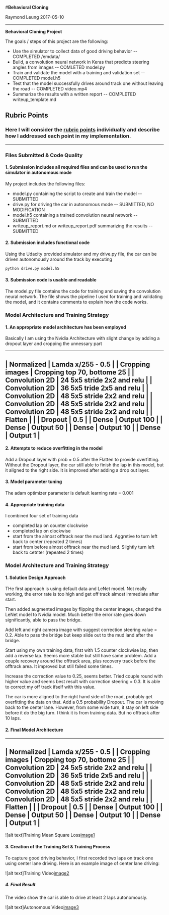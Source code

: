 #**Behavioral Cloning** 

Raymond Leung
2017-05-10

---

**Behavioral Cloning Project**

The goals / steps of this project are the following:
* Use the simulator to collect data of good driving behavior  -- COMPLETED /emdata/
* Build, a convolution neural network in Keras that predicts steering angles from images -- COMLETED model.py
* Train and validate the model with a training and validation set -- COMPLETED model.h5
* Test that the model successfully drives around track one without leaving the road  -- COMPLETED video.mp4
* Summarize the results with a written report -- COMPLETED writeup_template.md 


[//]: # (Image References)

[image1]: ./figure_1.png "Model Mean Squared Error Loss"
[image2]: ./trainrun.mp4 "Training Run"
[image3]: ./video.mp4 "Autonomous Drive Complete Rn"


## Rubric Points
### Here I will consider the [rubric points](https://review.udacity.com/#!/rubrics/432/view) individually and describe how I addressed each point in my implementation.  

---
### Files Submitted & Code Quality

#### 1. Submission includes all required files and can be used to run the simulator in autonomous mode

My project includes the following files:
* model.py containing the script to create and train the model  -- SUBMITTED 
* drive.py for driving the car in autonomous mode  -- SUBMITTED, NO MODIFICATION	
* model.h5 containing a trained convolution neural network -- SUBMITTED
* writeup_report.md or writeup_report.pdf summarizing the results -- SUBMITTED

#### 2. Submission includes functional code
Using the Udacity provided simulator and my drive.py file, the car can be driven autonomously around the track by executing 
```sh
python drive.py model.h5
```

#### 3. Submission code is usable and readable

The model.py file contains the code for training and saving the convolution neural network. The file shows the pipeline I used for training and validating the model, and it contains comments to explain how the code works.

### Model Architecture and Training Strategy

#### 1. An appropriate model architecture has been employed

Basically I am using the Nvidia Architecture with slight change by adding a dropout layer and cropping the unnessary part

------------------------------------------------------------
| Normalized			| Lamda x/255 - 0.5                |
| Cropping images       | Cropping top 70, bottome 25      |
| Convolution 2D	    | 24 5x5 stride 2x2 and relu       |
| Convolution 2D	    | 36 5x5 tride 2x5 and relu        |
| Convolution 2D	    | 48 5x5 stride 2x2 and relu       |
| Convolution 2D	    | 48 5x5 stride 2x2 and relu       |
| Convolution 2D	    | 48 5x5 stride 2x2 and relu       |
| Flatten			    |       						   |
| Dropout			    | 0.5      						   |
| Dense 			    | Output 100      		     	   |
| Dense 			    | Output 50      		     	   |
| Dense 			    | Output 10      		     	   |
| Dense 			    | Output 1      		     	   |
------------------------------------------------------------




#### 2. Attempts to reduce overfitting in the model

Add a Dropout layer with prob = 0.5 after the Flatten to provide overfitting.   Without the Dropout layer, the car still able to finish the lap in this model, but it aligned
to the right side. It is improved after adding a drop out layer.


#### 3. Model parameter tuning

The adam optimizer parameter is default learning rate = 0.001

#### 4. Appropriate training data

I combined four set of training data
* completed lap on counter clockwise
* completed lap on clockwise
* start from the almost offtrack near the mud land.  Aggretive to turn left back to center  (repeated 2 times)
* start from before almost offtrack near the mud land.   Slightly turn left back to cetnter (repeated 2 times)



### Model Architecture and Training Strategy

#### 1. Solution Design Approach


THe first approach is using default data and LeNet model.   Not really working, the error rate is too high and get off track almost immediate after start.

Then added augmented images by flipping the center images, changed the LeNet model to Nvidia model.  Much better the error rate goes down significantly, able to pass the bridge.

Add left and right camera image with suggest correction steering value = 0.2.   Able to pass the bridge but keep slide out to the mud land after the bridge.  

Start using my own training data, first with 1.5 counter clockwise lap, then add a reverse lap.   Seems more stable but still have same problem.   Add a couple recovery around the offtrack area, plus recovery track before the offtrack area.   It improved but still failed some times.

Increase the correction value to 0.25, seems better.   Tried couple round with higher value and seems best result with correction steering = 0.3.   It is able to correct my off track ifself with this value.

The car is more aligned to the right hand side of the road, probably get overfitting the data on that.  Add a 0.5 probability Dropout.  The car is moving back to the center lane.  However, from some wide turn, it stay on left side before it do the big turn.   I think it is from training data.   But no offtrack after 10 laps.


#### 2. Final Model Architecture
------------------------------------------------------------
| Normalized			| Lamda x/255 - 0.5                |
| Cropping images       | Cropping top 70, bottome 25      |
| Convolution 2D	    | 24 5x5 stride 2x2 and relu       |
| Convolution 2D	    | 36 5x5 tride 2x5 and relu        |
| Convolution 2D	    | 48 5x5 stride 2x2 and relu       |
| Convolution 2D	    | 48 5x5 stride 2x2 and relu       |
| Convolution 2D	    | 48 5x5 stride 2x2 and relu       |
| Flatten			    |       						   |
| Dropout			    | 0.5      						   |
| Dense 			    | Output 100      		     	   |
| Dense 			    | Output 50      		     	   |
| Dense 			    | Output 10      		     	   |
| Dense 			    | Output 1      		     	   |
------------------------------------------------------------

![alt text]Training Mean Square Loss[image1]

#### 3. Creation of the Training Set & Training Process

To capture good driving behavior, I first recorded two laps on track one using center lane driving. Here is an example image of center lane driving:

![alt text]Training Video[image2]


##### 4. Final Result
The video show the car is able to drive at least 2 laps autonomously. 

![alt text]Autonomous Video[image3]
